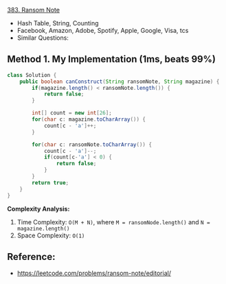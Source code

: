 [383. Ransom Note](https://leetcode.com/problems/ransom-note/)

* Hash Table, String, Counting
* Facebook, Amazon, Adobe, Spotify, Apple, Google, Visa, tcs
* Similar Questions:


## Method 1. My Implementation (1ms, beats 99%)

```Java
class Solution {
    public boolean canConstruct(String ransomNote, String magazine) {
        if(magazine.length() < ransomNote.length()) {
            return false;
        }

        int[] count = new int[26];
        for(char c: magazine.toCharArray()) {
            count[c - 'a']++;
        }

        for(char c: ransomNote.toCharArray()) {
            count[c - 'a']--;
            if(count[c-'a'] < 0) {
                return false;
            }
        }
        return true;
    }
}
```
**Complexity Analysis:**
1. Time Complexity: `O(M + N)`, where `M = ransomNode.length()` and `N = magazine.length()`
2. Space Complexity: `O(1)`


## Reference:
* https://leetcode.com/problems/ransom-note/editorial/